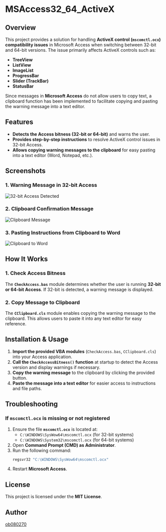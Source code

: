 # MSAccess32_64_ActiveX

## Overview
This project provides a solution for handling **ActiveX control (`mscomctl.ocx`) compatibility issues** in Microsoft Access when switching between 32-bit and 64-bit versions. The issue primarily affects ActiveX controls such as:

- **TreeView**
- **ListView**
- **ImageList**
- **ProgressBar**
- **Slider (TrackBar)**
- **StatusBar**

Since messages in **Microsoft Access** do not allow users to copy text, a clipboard function has been implemented to facilitate copying and pasting the warning message into a text editor.

## Features
- **Detects the Access bitness (32-bit or 64-bit)** and warns the user.
- **Provides step-by-step instructions** to resolve ActiveX control issues in 32-bit Access.
- **Allows copying warning messages to the clipboard** for easy pasting into a text editor (Word, Notepad, etc.).

## Screenshots
### 1. Warning Message in 32-bit Access
![32-bit Access Detected](1_Access32_Detected.jpg)

### 2. Clipboard Confirmation Message
![Clipboard Message](2_InsToClipBrdMsg.jpg)

### 3. Pasting Instructions from Clipboard to Word
![Clipboard to Word](3_ClipBrdToEditor.jpg)

## How It Works
### 1. Check Access Bitness
The **`CheckAccess.bas`** module determines whether the user is running **32-bit or 64-bit Access**. If 32-bit is detected, a warning message is displayed.

### 2. Copy Message to Clipboard
The **`CClipboard.cls`** module enables copying the warning message to the clipboard. This allows users to paste it into any text editor for easy reference.

## Installation & Usage
1. **Import the provided VBA modules** (`CheckAccess.bas`, `CClipboard.cls`) into your Access application.
2. **Call the `CheckAccessBitness()` function** at startup to detect the Access version and display warnings if necessary.
3. **Copy the warning message** to the clipboard by clicking the provided button.
4. **Paste the message into a text editor** for easier access to instructions and file paths.

## Troubleshooting
### If `mscomctl.ocx` is missing or not registered
1. Ensure the file **`mscomctl.ocx`** is located at:
   - `C:\WINDOWS\SysWow64\mscomctl.ocx` (for 32-bit systems)
   - `C:\WINDOWS\System32\mscomctl.ocx` (for 64-bit systems)
2. Open **Command Prompt (CMD) as Administrator**.
3. Run the following command:
   ```cmd
   regsvr32 "C:\WINDOWS\SysWow64\mscomctl.ocx"
   ```
4. Restart **Microsoft Access**.

## License
This project is licensed under the **MIT License**.

## Author
[ob080270](https://github.com/ob080270)


